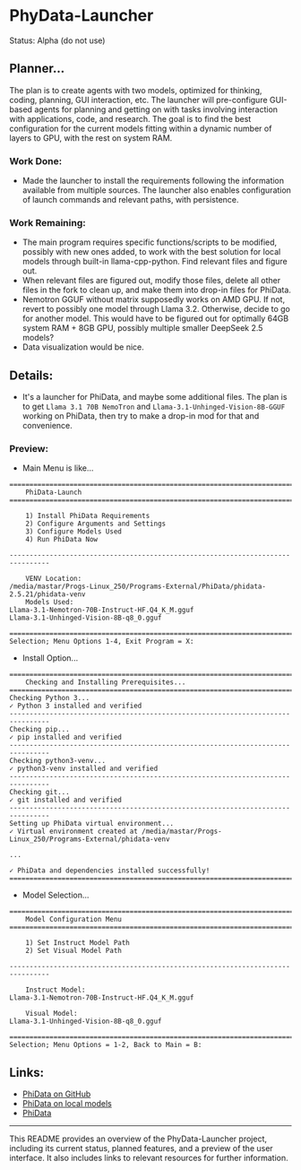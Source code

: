# PhyData-Launcher
Status: Alpha (do not use)

## Planner...
The plan is to create agents with two models, optimized for thinking, coding, planning, GUI interaction, etc. The launcher will pre-configure GUI-based agents for planning and getting on with tasks involving interaction with applications, code, and research. The goal is to find the best configuration for the current models fitting within a dynamic number of layers to GPU, with the rest on system RAM.

### Work Done:
- Made the launcher to install the requirements following the information available from multiple sources. The launcher also enables configuration of launch commands and relevant paths, with persistence.

### Work Remaining:
- The main program requires specific functions/scripts to be modified, possibly with new ones added, to work with the best solution for local models through built-in llama-cpp-python. Find relevant files and figure out.
- When relevant files are figured out, modify those files, delete all other files in the fork to clean up, and make them into drop-in files for PhiData.
- Nemotron GGUF without matrix supposedly works on AMD GPU. If not, revert to possibly one model through Llama 3.2. Otherwise, decide to go for another model. This would have to be figured out for optimally 64GB system RAM + 8GB GPU, possibly multiple smaller DeepSeek 2.5 models?
- Data visualization would be nice.

## Details:
- It's a launcher for PhiData, and maybe some additional files. The plan is to get `Llama 3.1 70B NemoTron` and `Llama-3.1-Unhinged-Vision-8B-GGUF` working on PhiData, then try to make a drop-in mod for that and convenience.

### Preview:
- Main Menu is like...
```
================================================================================
    PhiData-Launch
================================================================================

    1) Install PhiData Requirements
    2) Configure Arguments and Settings
    3) Configure Models Used
    4) Run PhiData Now

--------------------------------------------------------------------------------

    VENV Location:
/media/mastar/Progs-Linux_250/Programs-External/PhiData/phidata-2.5.21/phidata-venv
    Models Used:
Llama-3.1-Nemotron-70B-Instruct-HF.Q4_K_M.gguf
Llama-3.1-Unhinged-Vision-8B-q8_0.gguf

================================================================================
Selection; Menu Options 1-4, Exit Program = X: 
```

- Install Option...
```
================================================================================
    Checking and Installing Prerequisites...
================================================================================
Checking Python 3...
✓ Python 3 installed and verified
--------------------------------------------------------------------------------
Checking pip...
✓ pip installed and verified
--------------------------------------------------------------------------------
Checking python3-venv...
✓ python3-venv installed and verified
--------------------------------------------------------------------------------
Checking git...
✓ git installed and verified
--------------------------------------------------------------------------------
Setting up PhiData virtual environment...
✓ Virtual environment created at /media/mastar/Progs-Linux_250/Programs-External/phidata-venv

...

✓ PhiData and dependencies installed successfully!
================================================================================
```

- Model Selection...
```
================================================================================
    Model Configuration Menu
================================================================================

    1) Set Instruct Model Path
    2) Set Visual Model Path

--------------------------------------------------------------------------------

    Instruct Model:
Llama-3.1-Nemotron-70B-Instruct-HF.Q4_K_M.gguf

    Visual Model:
Llama-3.1-Unhinged-Vision-8B-q8_0.gguf

================================================================================
Selection; Menu Options = 1-2, Back to Main = B: 
```

## Links:
- [PhiData on GitHub](https://github.com/phidatahq/phidata)
- [PhiData on local models](https://www.youtube.com/watch?v=T_P5wiJXkwk&pp)
- [PhiData](https://www.youtube.com/watch?v=d-Kh0SvgB6k&pp)

---

This README provides an overview of the PhyData-Launcher project, including its current status, planned features, and a preview of the user interface. It also includes links to relevant resources for further information.
